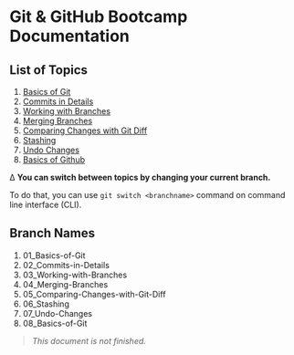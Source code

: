# Git & GitHub Bootcamp Documentation

## List of Topics

1.  [Basics of Git](https://github.com/OzanYasin/git-and-github-bootcamp/tree/01_basics-of-git)
2.  [Commits in Details](https://github.com/OzanYasin/git-and-github-bootcamp/tree/02_Commits-in-Details)
3.  [Working with Branches](https://github.com/OzanYasin/git-and-github-bootcamp/tree/03_Working-with-Branches)
4.  [Merging Branches](https://github.com/OzanYasin/git-and-github-bootcamp/tree/04_Merging-Branches)
5.  [Comparing Changes with Git Diff](https://github.com/OzanYasin/git-and-github-bootcamp/tree/05_Comparing-Changes-with-Git-Diff)
6.  [Stashing](https://github.com/OzanYasin/git-and-github-bootcamp/tree/06_Stashing)
7.  [Undo Changes](https://github.com/OzanYasin/git-and-github-bootcamp/tree/07_Undo-Changes)
8.  [Basics of Github](https://github.com/OzanYasin/git-and-github-bootcamp/tree/08_Basics-of-Github)

∆ **You can switch between topics by changing your current branch.**

To do that, you can use `git switch <branchname>` command on command line interface (CLI).

## Branch Names

1.  01_Basics-of-Git
2.  02_Commits-in-Details
3.  03_Working-with-Branches
4.  04_Merging-Branches
5.  05_Comparing-Changes-with-Git-Diff
6.  06_Stashing
7.  07_Undo-Changes
8.  08_Basics-of-Git

> _This document is not finished._
